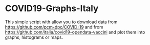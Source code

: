 # COVID19-Graphs-Italy
This simple script with allow you to download data from https://github.com/pcm-dpc/COVID-19 and from https://github.com/italia/covid19-opendata-vaccini and plot them into graphs, histograms or maps. 
